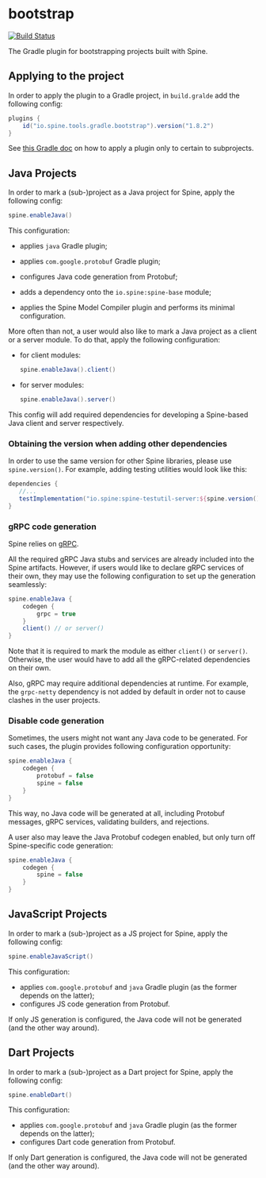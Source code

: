 # bootstrap

[![Build Status][badge]](https://travis-ci.com/SpineEventEngine/bootstrap)

The Gradle plugin for bootstrapping projects built with Spine.

[badge]: https://travis-ci.com/SpineEventEngine/bootstrap.svg?branch=master

## Applying to the project

In order to apply the plugin to a Gradle project, in `build.gralde` add the following config:

```gradle
plugins {
    id("io.spine.tools.gradle.bootstrap").version("1.8.2")
}
```

See [this Gradle doc][gradle-plugins-dsl] on how to apply a plugin only to certain to subprojects.

[gradle-plugins-dsl]: https://docs.gradle.org/current/userguide/plugins.html#sec:subprojects_plugins_dsl

## Java Projects

In order to mark a (sub-)project as a Java project for Spine, apply the following config:

```gradle
spine.enableJava()
```

This configuration:

 - applies `java` Gradle plugin;
   
 - applies `com.google.protobuf` Gradle plugin;
   
 - configures Java code generation from Protobuf;
   
 - adds a dependency onto the `io.spine:spine-base` module;
   
 - applies the Spine Model Compiler plugin and performs its minimal configuration.
 
More often than not, a user would also like to mark a Java project as a client or a server module.
To do that, apply the following configuration:

- for client modules:
   
    ```gradle
    spine.enableJava().client()
    ```

- for server modules:
    ```gradle
    spine.enableJava().server()
    ```

This config will add required dependencies for developing a Spine-based Java client and server 
respectively.

### Obtaining the version when adding other dependencies

In order to use the same version for other Spine libraries, please use `spine.version()`. 
For example, adding testing utilities would look like this:

```gradle
dependencies {
   //...
   testImplementation("io.spine:spine-testutil-server:${spine.version()}")   
}   
```

### gRPC code generation

Spine relies on [gRPC](https://grpc.io/).

All the required gRPC Java stubs and services are already included into the Spine artifacts. 
However, if users would like to declare gRPC services of their own, they may use the following 
configuration to set up the generation seamlessly:

```gradle
spine.enableJava {
    codegen {
        grpc = true
    }
    client() // or server()
}
```

Note that it is required to mark the module as either `client()` or `server()`. Otherwise, the user
would have to add all the gRPC-related dependencies on their own.

Also, gRPC may require additional dependencies at runtime. For example, the `grpc-netty` dependency
is not added by default in order not to cause clashes in the user projects.

### Disable code generation

Sometimes, the users might not want any Java code to be generated. For such cases, the plugin 
provides following configuration opportunity:

```gradle
spine.enableJava {
    codegen {
        protobuf = false
        spine = false
    }
}
```

This way, no Java code will be generated at all, including Protobuf messages, gRPC services, 
validating builders, and rejections.

A user also may leave the Java Protobuf codegen enabled, but only turn off Spine-specific code 
generation:

```gradle
spine.enableJava {
    codegen {
        spine = false
    }
}
```

## JavaScript Projects

In order to mark a (sub-)project as a JS project for Spine, apply the following config:

```gradle
spine.enableJavaScript()
```

This configuration:
 - applies `com.google.protobuf` and `java` Gradle plugin (as the former depends on the latter);
 - configures JS code generation from Protobuf.
 
If only JS generation is configured, the Java code will not be generated (and the other way around).

## Dart Projects

In order to mark a (sub-)project as a Dart project for Spine, apply the following config:

```gradle
spine.enableDart()
```

This configuration:
- applies `com.google.protobuf` and `java` Gradle plugin (as the former depends on the latter);
- configures Dart code generation from Protobuf.

If only Dart generation is configured, the Java code will not be generated (and the other way around).
